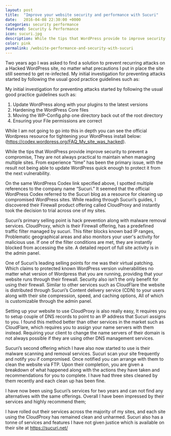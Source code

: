 ```yaml
---
layout: post
title:  "Improve your website security and performance with Sucuri"
date:   2016-04-08 22:30:00 +0000
categories: security performance 
featured: Security & Performance
icon: sucuri.jpg
description: While the tips that WordPress provide to improve security greatly prevent a compromise, They are not always practical to maintain regularly when managing a large quantity of sites. From my experience “time” has been the primary issue, resulting in not being able to update WordPress quick enough to protect it from the next vulnerability.
color: pink
permalink: /website-performance-and-security-with-sucuri
---
```


Two years ago I was asked to find a solution to prevent recurring attacks on a Hacked WordPress site, no matter what precautions I put in place the site still seemed to get re-infected. My initial investigation for preventing attacks started by following the usual good practice guidelines such as:

My initial investigation for preventing attacks started by following the usual good practice guidelines such as:

1. Update WordPress along with your plugins to the latest versions
2. Hardening the WordPress Core files
3. Moving the WP-Config.php one directory back out of the root directory
4. Ensuring your File permissions are correct

While I am not going to go into this in depth you can see the official Wordpress resource for tightening your WordPress install below:
(<a href="https://codex.wordpress.org/FAQ_My_site_was_hacked" target="_BLANK">https://codex.wordpress.org/FAQ_My_site_was_hacked</a>).

While the tips that WordPress provide improve security to prevent a compromise, They are not always practical to maintain when managing multiple sites. From experience “time” has been the primary issue, with the result not being able to update WordPress quick enough to protect it from the next vulnerability.

On the same WordPress Codex link specified above, I spotted multiple references to the company name “Sucuri.” It seemed that the official WordPress Codex referred to the Sucuri blog as a resource for cleaning up compromised WordPress sites. While reading through Sucuri’s guides, I discovered their Firewall product offering called CloudProxy and instantly took the decision to trial across one of my sites. 

Sucuri’s primary selling point is hack prevention along with malware removal services. CloudProxy, which is their Firewall offering, has a predefined traffic filter managed by sucuri. This filter blocks known bad IP ranges, Problematic geographical areas and also monitors your user's activity for malicious use. If one of the filter conditions are met, they are instantly blocked from accessing the site. A detailed report of full site activity is in the admin panel.

One of Sucuri’s leading selling points for me was their virtual patching. Which claims to protected known WordPress version vulnerabilities no matter what version of Wordpress that you are running, providing that your website runs through their firewall. Security also isn’t the only benefit for using their firewall. Similar to other services such as CloudFlare the website is distributed through Sucuri’s Content delivery service (CDN) to your users along with their site compression, speed, and caching options, All of which is customizable through the admin panel.

Setting up your website to use CloudProxy is also really easy, It requires you to setup couple of DNS records to point to an IP address that Sucuri assigns to you. I found this method better than other services in the market such as CloudFlare, which requires you to assign your name servers with them instead. Requiring your client to change the name servers of their domain is not always possible if they are using other DNS management services.

Sucuri’s second offering which I have also now started to use is their malware scanning and removal services. Sucuri scan your site frequently and notify you if compromised. Once notified you can arrange with them to clean the website via FTP. Upon their completion, you are given a breakdown of what happened along with the actions they have taken and recommendations for you to complete. I have had three sites cleaned by them recently and each clean up has been fine. 

I have now been using Sucuri’s services for two years and can not find any alternatives with the same offerings. Overall I have been impressed by their services and highly recommend them; 

I have rolled out their services across the majority of my sites, and each site using the CloudProxy has remained clean and unharmed. Sucuri also has a tonne of services and features I have not given justice which is available on their site at <a href="https://sucuri.net/">https://sucuri.net/</a>



